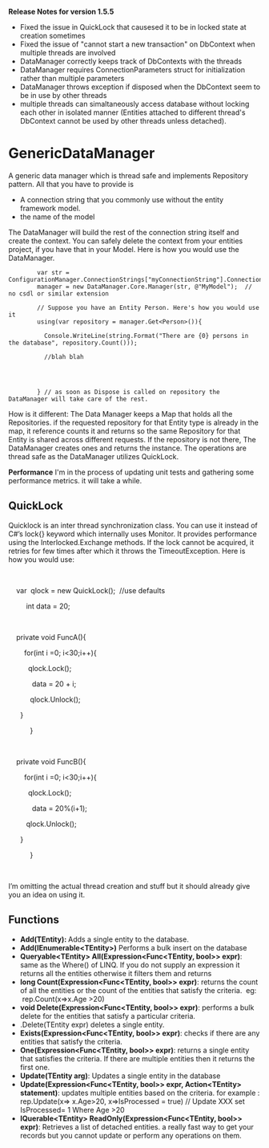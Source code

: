 **Release Notes for version 1.5.5** 
- Fixed the issue in QuickLock that causesed it to be in locked state at creation sometimes 
- Fixed the issue of "cannot start a new transaction" on DbContext when multiple threads are involved 
- DataManager correctly keeps track of DbContexts with the threads 
- DataManager requires ConnectionParameters struct for initialization rather than multiple parameters 
- DataManager throws exception if disposed when the DbContext seem to be in use by other threads 
- multiple threads can simaltaneously access database without locking each other in isolated manner (Entities attached to different thread's DbContext cannot be used by other threads unless detached).

# GenericDataManager
A generic data manager which  is thread safe and implements Repository pattern. All that you have to provide is 
 - A connection string that you commonly use without the entity framework model. 
 - the name of the model 
 
The DataManager will build the rest of the connection string itself and create the context. You can safely delete the context from your entities project, if you have that in your Model. Here is how you would use the DataManager.

            var str = ConfigurationManager.ConnectionStrings["myConnectionString"].ConnectionString;
            manager = new DataManager.Core.Manager(str, @"MyModel");  // no csdl or similar extension
            
            // Suppose you have an Entity Person. Here's how you would use it
            using(var repository = manager.Get<Person>()){
            
              Console.WriteLine(string.Format("There are {0} persons in the database", repository.Count()));
              
              //blah blah
             
            
            
            
            } // as soon as Dispose is called on repository the DataManager will take care of the rest. 
            
How is it different: 
The Data Manager keeps a Map that holds all the Repositories. if the requested repository for that Entity type is already in the map, it reference counts it and returns so the same Repository for that Entity is shared across different requests. If the repository is not there, The DataManager creates ones and returns the instance. The operations are thread safe as the DataManager utilizes QuickLock.

<b>Performance</b>
I'm in the process of updating unit tests and gathering some performance metrics. it will take a while.

<h2>QuickLock</h2><p>Quicklock is an inter thread synchronization class. You can use it instead of C#’s lock{} keyword which internally uses Monitor. It provides performance using the Interlocked.Exchange methods. If the lock cannot be acquired, it retries for few times after which it throws the TimeoutException. Here is how you would use:</p><p><br></p><p><span class="Apple-tab-span" style="white-space:pre">	</span>var &nbsp;qlock = new QuickLock(); &nbsp;//use defaults</p><p>&nbsp; &nbsp; &nbsp; &nbsp; &nbsp;int data = 20;</p><p><br></p><p><span class="Apple-tab-span" style="white-space:pre">	</span>private void FuncA(){</p><p><span class="Apple-tab-span" style="white-space:pre">		</span>for(int i =0; i&lt;30;i++){</p><p><span class="Apple-tab-span" style="white-space:pre">			</span>qlock.Lock();</p><p><span class="Apple-tab-span" style="white-space:pre">			</span>data = 20 + i;</p><p><span class="Apple-tab-span" style="white-space:pre">			</span>qlock.Unlock();</p><p><span class="Apple-tab-span" style="white-space:pre">		</span>}</p><p>&nbsp; &nbsp; &nbsp; &nbsp; &nbsp; &nbsp;}</p><p><br></p><p><span class="Apple-tab-span" style="white-space:pre">	</span>private void FuncB(){</p><p><span class="Apple-tab-span" style="white-space:pre">		</span>for(int i =0; i&lt;30;i++){</p><p><span class="Apple-tab-span" style="white-space:pre">			</span>qlock.Lock();</p><p><span class="Apple-tab-span" style="white-space:pre">			</span>data = 20%(i+1);</p><p><span class="Apple-tab-span" style="white-space:pre">			</span>qlock.Unlock();</p><p><span class="Apple-tab-span" style="white-space:pre">		</span>}</p><p>&nbsp; &nbsp; &nbsp; &nbsp; &nbsp; &nbsp;}</p><p>&nbsp;</p><p>I’m omitting the actual thread creation and stuff but it should already give you an idea on using it.&nbsp;</p><h2>Functions</h2><p></p><ul><li><b>Add(TEntity): </b>Adds a single entity to the database.</li><li><b>Add(IEnumerable&lt;TEntity&gt;)</b> Performs a bulk insert on the database</li><li><b>Queryable&lt;TEntity&gt; All(Expression&lt;Func&lt;TEntity, bool&gt;&gt; expr)</b>: same as the Where() of LINQ. If you do not supply an expression it returns all the entities otherwise it filters them and returns</li><li><b>long Count(Expression&lt;Func&lt;TEntity, bool&gt;&gt; expr)</b>: returns the count of all the entities or the count of the entities that satisfy the criteria. &nbsp;eg: &nbsp;rep.Count(x=&gt;x.Age &gt;20)</li><li><b>void Delete(Expression&lt;Func&lt;TEntity, bool&gt;&gt; expr)</b>: performs a bulk delete for the entities that satisfy a particular criteria.&nbsp;</li><li>.Delete(TEntity expr) deletes a single entity.</li><li><b>Exists(Expression&lt;Func&lt;TEntity, bool&gt;&gt; expr)</b>: checks if there are any entities that satisfy the criteria.&nbsp;</li><li><b>One(Expression&lt;Func&lt;TEntity, bool&gt;&gt; expr)</b>: returns a single entity that satisfies the criteria. If there are multiple entities then it returns the first one.&nbsp;</li><li><b>Update(TEntity arg)</b>: Updates a single entity in the database</li><li><b>Update(Expression&lt;Func&lt;TEntity, bool&gt;&gt; expr, Action&lt;TEntity&gt; statement)</b>: updates multiple entities based on the criteria. for example : rep.Update(x=&gt; x.Age&gt;20, x=&gt;IsProcessed = true) // Update XXX set IsProcessed= 1 Where Age &gt;20</li><li><b>IQuerable&lt;TEntity&gt; ReadOnly(Expression&lt;Func&lt;TEntity, bool&gt;&gt; expr)</b>: Retrieves a list of detached entities. a really fast way to get your records but you cannot update or perform any operations on them.&nbsp;</li></ul><p></p>

